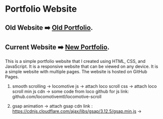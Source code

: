 <!-- Portfolio Website -->

<!-- Orignal Sample: https://cynthiaugwu.com/ -->
<!-- Tutorial : https://www.youtube.com/watch?v=InvSEpJUXu4&t=2882s -->

# Portfolio Website

## Old Website ➡️ [Old Portfolio](https://dineshsutihar.github.io/ "Old Website Kindly View new One..").
## Current Website ➡️ [New Portfolio](https://dineshsutihar.me/ "New Portfolio website").

This is a simple portfolio website that I created using HTML, CSS, and JavaScript. It is a responsive website that can be viewed on any device. It is a simple website with multiple pages. The website is hosted on GitHub Pages.



<!-- For smooth animation -->

1. smooth scrolling -> locomotive js
   -> attach loco scroll css
    -> attach loco scroll min js cdn
    -> some code from loco github for js link: github.com/locomotivemtl/locomotive-scroll


2. gsap animation
    -> attach gsap cdn link : https://cdnjs.cloudflare.com/ajax/libs/gsap/3.12.5/gsap.min.js
    -> 

